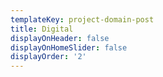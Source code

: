 ```yaml
---
templateKey: project-domain-post
title: Digital
displayOnHeader: false
displayOnHomeSlider: false
displayOrder: '2'
---
```


